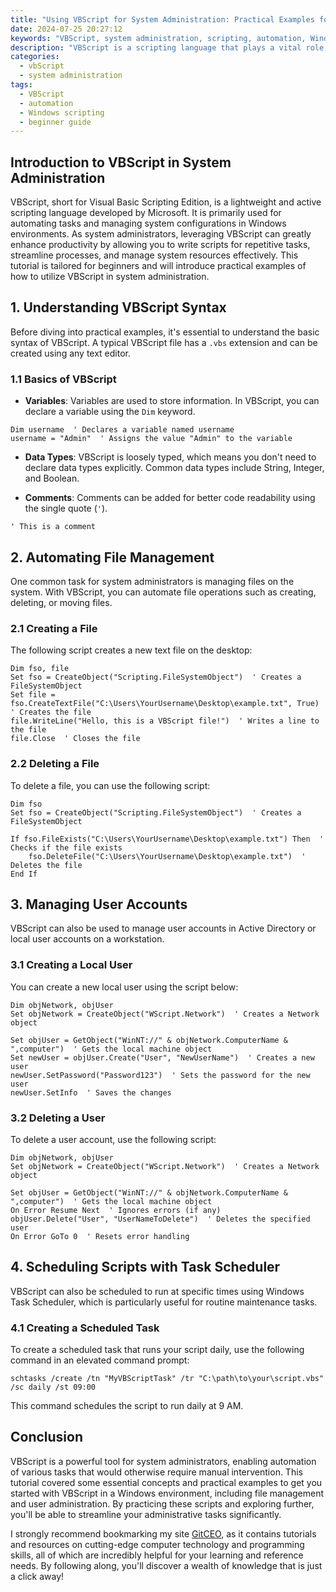```yaml
---
title: "Using VBScript for System Administration: Practical Examples for Beginners"
date: 2024-07-25 20:27:12
keywords: "VBScript, system administration, scripting, automation, Windows management, beginner tutorial"
description: "VBScript is a scripting language that plays a vital role in system administration, especially in Windows environments. This article provides practical examples for beginners to harness the power of VBScript in automating routine tasks, managing system configurations, and improving operational efficiency. By delving into foundational concepts, syntax, and real-world applications, readers will gain insights into how to leverage VBScript effectively. With step-by-step instructions, this guide serves as a comprehensive resource for those looking to enhance their system administration skills. Learn how to create scripts for file management, user administration, and more, making your tasks easier and more efficient."
categories:
  - vbScript
  - system administration
tags:
  - VBScript
  - automation
  - Windows scripting
  - beginner guide
---
```


## Introduction to VBScript in System Administration

VBScript, short for Visual Basic Scripting Edition, is a lightweight and active scripting language developed by Microsoft. It is primarily used for automating tasks and managing system configurations in Windows environments. As system administrators, leveraging VBScript can greatly enhance productivity by allowing you to write scripts for repetitive tasks, streamline processes, and manage system resources effectively. This tutorial is tailored for beginners and will introduce practical examples of how to utilize VBScript in system administration. 

<!-- more -->

## 1. Understanding VBScript Syntax

Before diving into practical examples, it's essential to understand the basic syntax of VBScript. A typical VBScript file has a `.vbs` extension and can be created using any text editor.

### 1.1 Basics of VBScript

- **Variables**: Variables are used to store information. In VBScript, you can declare a variable using the `Dim` keyword.

```vbscript
Dim username  ' Declares a variable named username
username = "Admin"  ' Assigns the value "Admin" to the variable
```

- **Data Types**: VBScript is loosely typed, which means you don't need to declare data types explicitly. Common data types include String, Integer, and Boolean.

- **Comments**: Comments can be added for better code readability using the single quote (`'`).

```vbscript
' This is a comment
```

## 2. Automating File Management

One common task for system administrators is managing files on the system. With VBScript, you can automate file operations such as creating, deleting, or moving files.

### 2.1 Creating a File

The following script creates a new text file on the desktop:

```vbscript
Dim fso, file
Set fso = CreateObject("Scripting.FileSystemObject")  ' Creates a FileSystemObject
Set file = fso.CreateTextFile("C:\Users\YourUsername\Desktop\example.txt", True)  ' Creates the file
file.WriteLine("Hello, this is a VBScript file!")  ' Writes a line to the file
file.Close  ' Closes the file
```

### 2.2 Deleting a File

To delete a file, you can use the following script:

```vbscript
Dim fso
Set fso = CreateObject("Scripting.FileSystemObject")  ' Creates a FileSystemObject

If fso.FileExists("C:\Users\YourUsername\Desktop\example.txt") Then  ' Checks if the file exists
    fso.DeleteFile("C:\Users\YourUsername\Desktop\example.txt")  ' Deletes the file
End If
```

## 3. Managing User Accounts

VBScript can also be used to manage user accounts in Active Directory or local user accounts on a workstation.

### 3.1 Creating a Local User

You can create a new local user using the script below:

```vbscript
Dim objNetwork, objUser
Set objNetwork = CreateObject("WScript.Network")  ' Creates a Network object

Set objUser = GetObject("WinNT://" & objNetwork.ComputerName & ",computer")  ' Gets the local machine object
Set newUser = objUser.Create("User", "NewUserName")  ' Creates a new user
newUser.SetPassword("Password123")  ' Sets the password for the new user
newUser.SetInfo  ' Saves the changes
```

### 3.2 Deleting a User

To delete a user account, use the following script:

```vbscript
Dim objNetwork, objUser
Set objNetwork = CreateObject("WScript.Network")  ' Creates a Network object

Set objUser = GetObject("WinNT://" & objNetwork.ComputerName & ",computer")  ' Gets the local machine object
On Error Resume Next  ' Ignores errors (if any)
objUser.Delete("User", "UserNameToDelete")  ' Deletes the specified user
On Error GoTo 0  ' Resets error handling
```

## 4. Scheduling Scripts with Task Scheduler

VBScript can also be scheduled to run at specific times using Windows Task Scheduler, which is particularly useful for routine maintenance tasks.

### 4.1 Creating a Scheduled Task

To create a scheduled task that runs your script daily, use the following command in an elevated command prompt:

```terminal
schtasks /create /tn "MyVBScriptTask" /tr "C:\path\to\your\script.vbs" /sc daily /st 09:00
```

This command schedules the script to run daily at 9 AM.

## Conclusion

VBScript is a powerful tool for system administrators, enabling automation of various tasks that would otherwise require manual intervention. This tutorial covered some essential concepts and practical examples to get you started with VBScript in a Windows environment, including file management and user administration. By practicing these scripts and exploring further, you'll be able to streamline your administrative tasks significantly. 

I strongly recommend bookmarking my site [GitCEO](https://gitceo.com), as it contains tutorials and resources on cutting-edge computer technology and programming skills, all of which are incredibly helpful for your learning and reference needs. By following along, you'll discover a wealth of knowledge that is just a click away!